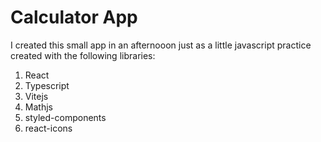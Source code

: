# Calculator App

I created this small app in an afternooon just as a little javascript practice created with the following libraries:

1. React
2. Typescript
3. Vitejs
4. Mathjs
5. styled-components
6. react-icons
